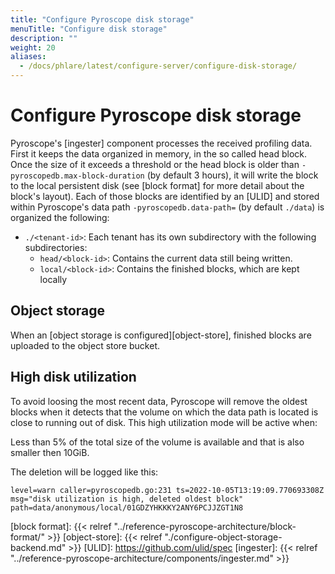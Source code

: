 ```yaml
---
title: "Configure Pyroscope disk storage"
menuTitle: "Configure disk storage"
description: ""
weight: 20
aliases:
  - /docs/phlare/latest/configure-server/configure-disk-storage/
---
```


# Configure Pyroscope disk storage

Pyroscope's [ingester] component processes the received profiling data.
First it keeps the data organized in memory, in the so called head block. Once
the size of it exceeds a threshold or the head block is older than
`-pyroscopedb.max-block-duration` (by default 3 hours), it will write the block to
the local persistent disk (see [block format] for more detail about the block's
layout). Each of those blocks are identified by an [ULID] and stored within
Pyroscope's data path `-pyroscopedb.data-path=` (by default
`./data`) is organized the following:

* `./<tenant-id>`: Each tenant has its own subdirectory with the following subdirectories:
   * `head/<block-id>`: Contains the current data still being written.
   * `local/<block-id>`: Contains the finished blocks, which are kept locally

## Object storage

When an [object storage is configured][object-store], finished blocks are
uploaded to the object store bucket.

## High disk utilization

To avoid loosing the most recent data, Pyroscope will remove the oldest
blocks  when it detects that the volume on which the data path is located is
close to running out of disk. This high utilization mode will be active when:

Less than 5% of the total size of the volume is available and that is also
smaller then 10GiB.

The deletion will be logged like this:

```
level=warn caller=pyroscopedb.go:231 ts=2022-10-05T13:19:09.770693308Z msg="disk utilization is high, deleted oldest block" path=data/anonymous/local/01GDZYHKKKY2ANY6PCJJZGT1N8
```

[block format]: {{< relref "../reference-pyroscope-architecture/block-format/" >}}
[object-store]: {{< relref "./configure-object-storage-backend.md" >}}
[ULID]: https://github.com/ulid/spec
[ingester]: {{< relref "../reference-pyroscope-architecture/components/ingester.md" >}}
